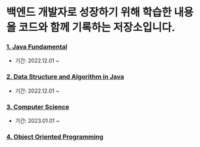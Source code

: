 # 백엔드 개발자로 성장하기 위해 학습한 내용을 코드와 함께 기록하는 저장소입니다.

### [1. Java Fundamental](./java/README.md)
- 기간: 2022.12.01 ~


### [2. Data Structure and Algorithm in Java](./algorithm/README.md) 
- 기간: 2022.12.01 ~ 

### [3. Computer Science](./computer_science/README.md)
- 기간: 2023.01.01 ~

### [4. Object Oriented Programming]()


